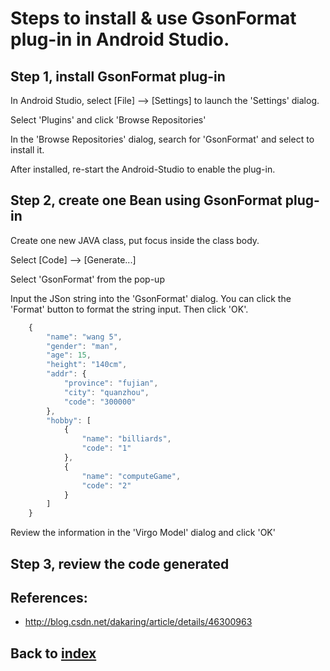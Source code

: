# Steps to install & use GsonFormat plug-in in Android Studio.

## Step 1, install GsonFormat plug-in

In Android Studio, select [File] --> [Settings] to launch the 'Settings' dialog.

Select 'Plugins' and click 'Browse Repositories'

In the 'Browse Repositories' dialog, search for 'GsonFormat' and select to install it.

After installed, re-start the Android-Studio to enable the plug-in.

## Step 2, create one Bean using GsonFormat plug-in

Create one new JAVA class, put focus inside the class body.

Select [Code] --> [Generate...]

Select 'GsonFormat' from the pop-up

Input the JSon string into the 'GsonFormat' dialog. You can click the 'Format' button to format the string input. Then click 'OK'.
```Javascript
    {
        "name": "wang 5",
        "gender": "man",
        "age": 15,
        "height": "140cm",
        "addr": {
            "province": "fujian",
            "city": "quanzhou",
            "code": "300000"
        },
        "hobby": [
            {
                "name": "billiards",
                "code": "1"
            },
            {
                "name": "computeGame",
                "code": "2"
            }
        ]
    }
```
Review the information in the 'Virgo Model' dialog and click 'OK'

## Step 3, review the code generated

## References:
- http://blog.csdn.net/dakaring/article/details/46300963
## Back to [index](./index.md)
